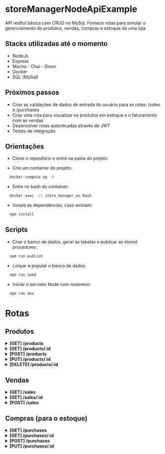 # storeManagerNodeApiExample

API restful básica com CRUD no MySql. Fornece rotas para simular o gerenciamento de produtos, vendas, compras e estoque de uma loja.

## Stacks utilizadas até o momento

- NodeJs
- Express
- Mocha - Chai - Sinon
- Docker
- SQL (MySql)


## Próximos passos

- Criar as validações de dados de entrada do usuário para as rotas: /sales e /purchases
- Criar uma rota para visualizar os produtos em estoque e o faturamento com as vendas
- Desenvolver rotas autenticadas através de JWT
- Testes de integração


## Orientações

  - Clone o repositório e entre na pasta do projeto

  - Crie um container do projeto:
  ```sh
    docker-compose up -d
  ```

  - Entre no bash do container:
  ```sh
    docker exec -it store_manager_ex bash
  ```

  - Instale as dependências, caso existam:
  ```sh
    npm install
  ```
  

 ## Scripts

  - Criar o banco de dados, gerar as tabelas e publicar as stored procedures:
  ```sh
    npm run publish
  ```

  - Limpar e popular o banco de dados:
  ```sh
    npm run seed
  ```

  - Iniciar o servidor Node com nodemon:
  ```sh
    npm run dev
  ```


# Rotas

## Produtos

<details close>
  <summary><strong>[GET] /products</strong></summary>

  - Listar todos os produtos
</details>

<details close>
  <summary><strong>[GET] /products/:id</strong></summary>

  - Listar um produto específico
</details>

<details close>
  <summary><strong>[POST] /products</strong></summary>

  - Criar um produto
    - Dados devem estar no corpo da requisição, no formato Json:

    ```json
      {
        "title": "Produto",
        "sale_price": 99.90,
        "active_flag": 1  // [OPCIONAL] Aceita 1 OU 0 com valores; DEFAULT 1
      }
    ```
</details>

<details close>
  <summary><strong>[PUT] /products/:id</strong></summary>

  - Atualizar um produto específico
    - Deve ser enviado ao menos um atributo dentre os disponíveis na rota POST:

    ```json
      {
        "sale_price": 89.90
      }
    ```
</details>

<details close>
  <summary><strong>[DELETE] /products/:id</strong></summary>

  - Deletar um produto específico
</details>


## Vendas

<details close>
  <summary><strong>[GET] /sales</strong></summary>

  - Listar todos as vendas
</details>

<details close>
  <summary><strong>[GET] /sales/:id</strong></summary>

  - Listar uma venda específica
</details>

<details close>
  <summary><strong>[POST] /sales</strong></summary>

  - Criar uma venda
    - Dados devem estar no corpo da requisição, no formato Json:

    ```json
      {
        "payment_type": "DINHEIRO",
        "products":	[
          {
            "product_id": 1,
            "quantity": 1
          },
          {
            "product_id": 2,
            "quantity": 2
          }
        ]
      }
    ```
</details>


## Compras (para o estoque)

<details close>
  <summary><strong>[GET] /purchases</strong></summary>

  - Listar todas as compras
</details>

<details close>
  <summary><strong>[GET] /purchases/:id</strong></summary>

  - Listar uma compra específica
</details>

<details close>
  <summary><strong>[POST] /purchases</strong></summary>

  - Criar uma compra
    - Dados devem estar no corpo da requisição, no formato Json:

    ```json
      {
        "product_id": 1,
        "quantity": 2,
        "un_cost": 78.50
      }
    ```
</details>

<details close>
  <summary><strong>[PUT] /purchases/:id</strong></summary>

  - Atualizar uma compra específica
    - Deve ser enviado ao menos um atributo dentre os disponíveis na rota POST:

    ```json
      {
        "quantity": 5
      }
    ```
</details>